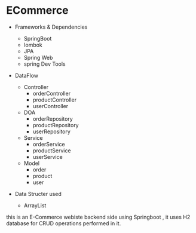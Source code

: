 # ECommerce
* Frameworks & Dependencies
  * SpringBoot
  * lombok
  * JPA
  * Spring Web
  * spring Dev Tools
  
  
* DataFlow
  * Controller
    * orderController
    * productController
    * userController
  * DOA
    * orderRepository
    * productRepository
    * userRepository
  * Service
    * orderService
    * productService
    * userService
  * Model
    * order
    * product
    * user

* Data Structer used
  * ArrayList

this is an E-Commerce webiste backend side using Springboot , it uses H2 database for CRUD operations performed in it.
  
